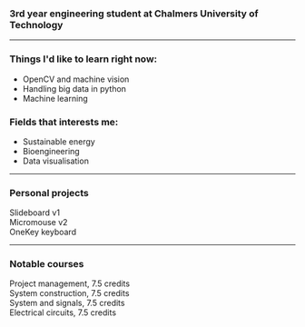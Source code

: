 ### 3rd year engineering student at Chalmers University of Technology

* * *

### Things I'd like to learn right now:
* OpenCV and machine vision
* Handling big data in python
* Machine learning

### Fields that interests me:
* Sustainable energy
* Bioengineering
* Data visualisation

* * *
### Personal projects

<dl>
<dt>Slideboard v1</dt>
<dt>Micromouse v2</dt>
<dt>OneKey keyboard</dt>
</dl>

* * *
### Notable courses
<dl>
<dt>Project management, 7.5 credits</dt>
<dt>System construction, 7.5 credits</dt>
<dt>System and signals, 7.5 credits</dt>
<dt>Electrical circuits, 7.5 credits</dt>
</dl>
